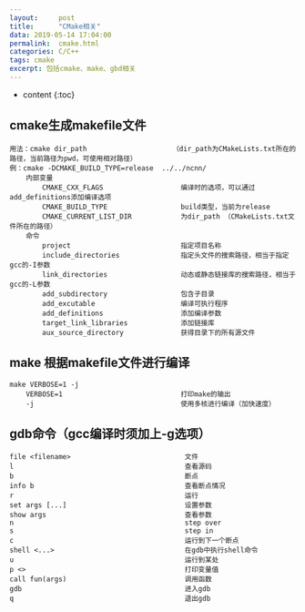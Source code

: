 ```yaml
---
layout:     post
title:      "CMake相关"
data: 2019-05-14 17:04:00
permalink:  cmake.html
categories: C/C++
tags: cmake
excerpt: 包括cmake、make、gbd相关
---
```


* content
{:toc}


## cmake生成makefile文件
    用法：cmake dir_path                     （dir_path为CMakeLists.txt所在的路径，当前路径为pwd，可使用相对路径）
    例：cmake -DCMAKE_BUILD_TYPE=release  ../../ncnn/    
        内部变量
            CMAKE_CXX_FLAGS                   编译时的选项，可以通过add_definitions添加编译选项
            CMAKE_BUILD_TYPE                  build类型，当前为release
            CMAKE_CURRENT_LIST_DIR            为dir_path （CMakeLists.txt文件所在的路径）
        命令
            project                           指定项目名称
            include_directories               指定头文件的搜索路径，相当于指定gcc的-I参数
            link_directories                  动态或静态链接库的搜索路径，相当于gcc的-L参数
            add_subdirectory                  包含子目录
            add_excutable                     编译可执行程序
            add_definitions                   添加编译参数
            target_link_libraries             添加链接库
            aux_source_directory              获得目录下的所有源文件

## make 根据makefile文件进行编译
    make VERBOSE=1 -j
        VERBOSE=1                             打印make的输出
        -j                                    使用多核进行编译（加快速度）



## gdb命令（gcc编译时须加上-g选项）
    file <filename>                            文件
    l                                          查看源码
    b                                          断点
    info b                                     查看断点情况
    r                                          运行
    set args [...]                             设置参数
    show args                                  查看参数
    n                                          step over
    s                                          step in
    c                                          运行到下一个断点
    shell <...>                                在gdb中执行shell命令
    u                                          运行到某处
    p <>                                       打印变量值
    call fun(args)                             调用函数
    gdb                                        进入gdb
    q                                          退出gdb
